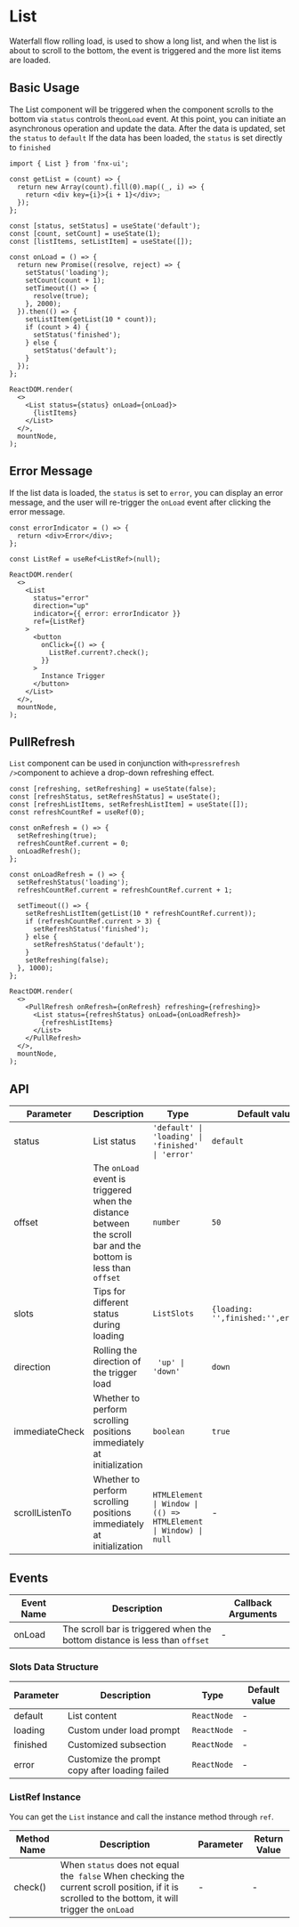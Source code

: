 # List

Waterfall flow rolling load, is used to show a long list, and when the list is about to scroll to the bottom, the event is triggered and the more list items are loaded.

## Basic Usage

The List component will be triggered when the component scrolls to the bottom via `status` controls the`onLoad` event. At this point, you can initiate an asynchronous operation and update the data. After the data is updated, set the `status` to `default` If the data has been loaded, the `status` is set directly to `finished`

```tsx | pure
import { List } from 'fnx-ui';

const getList = (count) => {
  return new Array(count).fill(0).map((_, i) => {
    return <div key={i}>{i + 1}</div>;
  });
};

const [status, setStatus] = useState('default');
const [count, setCount] = useState(1);
const [listItems, setListItem] = useState([]);

const onLoad = () => {
  return new Promise((resolve, reject) => {
    setStatus('loading');
    setCount(count + 1);
    setTimeout(() => {
      resolve(true);
    }, 2000);
  }).then(() => {
    setListItem(getList(10 * count));
    if (count > 4) {
      setStatus('finished');
    } else {
      setStatus('default');
    }
  });
};

ReactDOM.render(
  <>
    <List status={status} onLoad={onLoad}>
      {listItems}
    </List>
  </>,
  mountNode,
);
```

## Error Message

If the list data is loaded, the `status` is set to `error`, you can display an error message, and the user will re-trigger the `onLoad` event after clicking the error message.

```tsx | pure
const errorIndicator = () => {
  return <div>Error</div>;
};

const ListRef = useRef<ListRef>(null);

ReactDOM.render(
  <>
    <List
      status="error"
      direction="up"
      indicator={{ error: errorIndicator }}
      ref={ListRef}
    >
      <button
        onClick={() => {
          ListRef.current?.check();
        }}
      >
        Instance Trigger
      </button>
    </List>
  </>,
  mountNode,
);
```

## PullRefresh

`List` component can be used in conjunction with`<pressrefresh />`component to achieve a drop-down refreshing effect.

```tsx | pure
const [refreshing, setRefreshing] = useState(false);
const [refreshStatus, setRefreshStatus] = useState();
const [refreshListItems, setRefreshListItem] = useState([]);
const refreshCountRef = useRef(0);

const onRefresh = () => {
  setRefreshing(true);
  refreshCountRef.current = 0;
  onLoadRefresh();
};

const onLoadRefresh = () => {
  setRefreshStatus('loading');
  refreshCountRef.current = refreshCountRef.current + 1;

  setTimeout(() => {
    setRefreshListItem(getList(10 * refreshCountRef.current));
    if (refreshCountRef.current > 3) {
      setRefreshStatus('finished');
    } else {
      setRefreshStatus('default');
    }
    setRefreshing(false);
  }, 1000);
};

ReactDOM.render(
  <>
    <PullRefresh onRefresh={onRefresh} refreshing={refreshing}>
      <List status={refreshStatus} onLoad={onLoadRefresh}>
        {refreshListItems}
      </List>
    </PullRefresh>
  </>,
  mountNode,
);
```

## API

| Parameter      | Description                                                                                                   | Type                                                              | Default value                        |
| -------------- | ------------------------------------------------------------------------------------------------------------- | ----------------------------------------------------------------- | ------------------------------------ |
| status         | List status                                                                                                   | `'default' \| 'loading' \| 'finished' \| 'error'`                 | `default`                            |
| offset         | The `onLoad` event is triggered when the distance between the scroll bar and the bottom is less than `offset` | `number`                                                          | `50`                                 |
| slots          | Tips for different status during loading                                                                      | `ListSlots`                                                       | `{loading: '',finished:'',error:''}` |
| direction      | Rolling the direction of the trigger load                                                                     | ` 'up' \| 'down'`                                                 | `down`                               |
| immediateCheck | Whether to perform scrolling positions immediately at initialization                                          | `boolean`                                                         | `true`                               |
| scrollListenTo | Whether to perform scrolling positions immediately at initialization                                          | ` HTMLElement \| Window \| (() => HTMLElement \| Window) \| null` | -                                    |

## Events

| Event Name | Description                                                                | Callback Arguments |
| ---------- | -------------------------------------------------------------------------- | ------------------ |
| onLoad     | The scroll bar is triggered when the bottom distance is less than `offset` | -                  |

### Slots Data Structure

| Parameter | Description                                    | Type        | Default value |
| --------- | ---------------------------------------------- | ----------- | ------------- |
| default   | List content                                   | `ReactNode` | -             |
| loading   | Custom under load prompt                       | `ReactNode` | -             |
| finished  | Customized subsection                          | `ReactNode` | -             |
| error     | Customize the prompt copy after loading failed | `ReactNode` | -             |

### ListRef Instance

You can get the `List` instance and call the instance method through `ref`.

| Method Name | Description                                                                                                                                       | Parameter | Return Value |
| ----------- | ------------------------------------------------------------------------------------------------------------------------------------------------- | --------- | ------------ |
| check()     | When `status` does not equal the` false` When checking the current scroll position, if it is scrolled to the bottom, it will trigger the `onLoad` | -         | -            |
